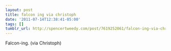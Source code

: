 ```yaml
---
layout: post
title: falcon ing via christoph
date: '2011-07-14T12:38:41-05:00'
tags: []
tumblr_url: http://spencertweedy.com/post/7619252061/falcon-ing-via-christoph
---
```

Falcon-ing.
(via Christoph)
